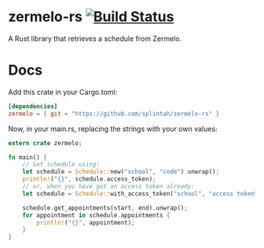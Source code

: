 # zermelo-rs [![Build Status](https://travis-ci.org/splintah/zermelo-rs.svg?branch=master)](https://travis-ci.org/splintah/zermelo-rs)
A Rust library that retrieves a schedule from Zermelo.

# Docs
Add this crate in your Cargo.toml:
```toml
[dependencies]
zermelo = { git = "https://github.com/splintah/zermelo-rs" }
```

Now, in your main.rs, replacing the strings with your own values:
```rust
extern crate zermelo;

fn main() {
    // Get schedule using:
    let schedule = Schedule::new("school", "code").unwrap();
    println!("{}", schedule.access_token);
    // or, when you have got an access token already:
    let schedule = Schedule::with_access_token("school", "access token");

    schedule.get_appointments(start, end).unwrap();
    for appointment in schedule.appointments {
        println!("{}", appointment);
    }
}
```
